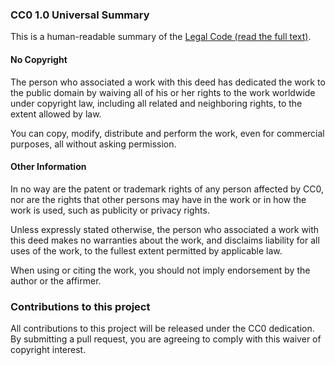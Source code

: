 ### CC0 1.0 Universal Summary

This is a human-readable summary of the
[Legal Code (read the full text)](https://creativecommons.org/publicdomain/zero/1.0/legalcode).

#### No Copyright

The person who associated a work with this deed has dedicated the work to the public domain by
waiving all of his or her rights to the work worldwide under copyright law, including all related
and neighboring rights, to the extent allowed by law.

You can copy, modify, distribute and perform the work, even for commercial purposes, all without
asking permission.

#### Other Information

In no way are the patent or trademark rights of any person affected by CC0, nor are the rights that
other persons may have in the work or in how the work is used, such as publicity or privacy rights.

Unless expressly stated otherwise, the person who associated a work with this deed makes no
warranties about the work, and disclaims liability for all uses of the work, to the fullest extent
permitted by applicable law.

When using or citing the work, you should not imply endorsement by the author or the affirmer.

### Contributions to this project

All contributions to this project will be released under the CC0 dedication. By submitting a pull
request, you are agreeing to comply with this waiver of copyright interest.
